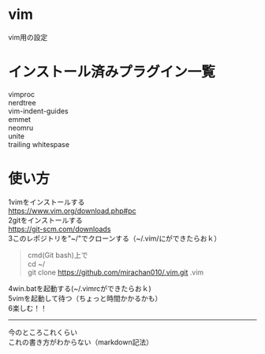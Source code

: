 # vim  
vim用の設定  
# インストール済みプラグイン一覧  
vimproc  
nerdtree  
vim-indent-guides  
emmet  
neomru  
unite  
trailing whitespase  
# 使い方  
1vimをインストールする  
<https://www.vim.org/download.php#pc>  
2gitをインストールする  
<https://git-scm.com/downloads>  
3このレポジトリを"\~/"でクローンする（\~/.vim/にができたらおｋ）  

>cmd(Git bash)上で  
>cd ~/  
>git clone https://github.com/mirachan010/.vim.git .vim  

4win.batを起動する(\~/.vimrcができたらおｋ)  
5vimを起動して待つ（ちょっと時間かかるかも）  
6楽しむ！！  
***
今のところこれくらい  
これの書き方がわからない（markdown記法）
